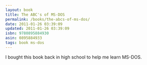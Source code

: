 ```yaml
---
layout: book
title: The ABC's of MS-DOS
permalink: /books/the-abcs-of-ms-dos/
date: 2011-01-26 03:39:09
updated: 2011-01-26 03:39:09
isbn: 9780895884930
asin: 0895884933
tags: book ms-dos
---
```

I bought this book back in high school to help me learn MS-DOS.
